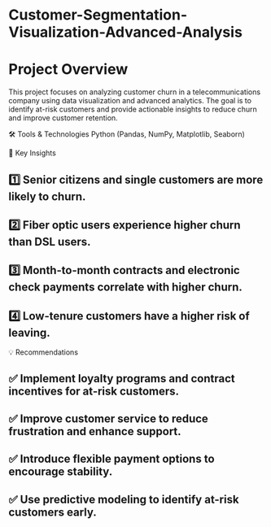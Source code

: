 # Customer-Segmentation-Visualization-Advanced-Analysis
# Project Overview
This project focuses on analyzing customer churn in a telecommunications company using data visualization and advanced analytics. The goal is to identify at-risk customers and provide actionable insights to reduce churn and improve customer retention.

🛠️ Tools & Technologies
Python (Pandas, NumPy, Matplotlib, Seaborn)

📌 Key Insights
## 1️⃣ Senior citizens and single customers are more likely to churn.
## 2️⃣ Fiber optic users experience higher churn than DSL users.
## 3️⃣ Month-to-month contracts and electronic check payments correlate with higher churn.
## 4️⃣ Low-tenure customers have a higher risk of leaving.

💡 Recommendations
## ✅ Implement loyalty programs and contract incentives for at-risk customers.
## ✅ Improve customer service to reduce frustration and enhance support.
## ✅ Introduce flexible payment options to encourage stability.
## ✅ Use predictive modeling to identify at-risk customers early.

